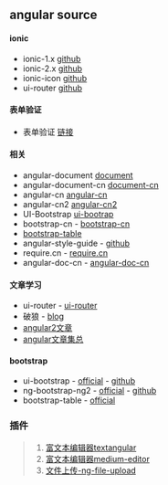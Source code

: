 
## angular source

#### ionic

* ionic-1.x 	[github](https://github.com/driftyco/ionic/tree/1.x)
* ionic-2.x 	[github](https://github.com/driftyco/ionic/tree/master)
* ionic-icon	[github](https://github.com/driftyco/ionicons/)
* ui-router		[github](https://github.com/angular-ui/ui-router)

#### 表单验证

* 表单验证<AngularJs>   [链接](http://www.cnblogs.com/rohelm/p/4033513.html)

#### 相关
* angular-document	[document](https://docs.angularjs.org/api)
* angular-document-cn	[document-cn](http://www.ngnice.com/)
* angular-cn	[angular-cn](https://angular.cn/)
* angular-cn2	[angular-cn2](http://www.angularjs.cn/)
* UI-Bootstrap		[ui-bootrap](http://angular-ui.github.io/bootstrap/)
* bootstrap-cn - [bootstrap-cn](http://v3.bootcss.com/)
* [bootstrap-table](http://bootstrap-table.wenzhixin.net.cn/zh-cn/)
* angular-style-guide -	[github](https://github.com/johnpapa/angular-styleguide/blob/master/a1/i18n/zh-CN.md#%E5%8E%8B%E7%BC%A9%E5%92%8C%E6%B3%A8%E9%87%8A)
* require.cn - 	[require.cn](http://www.requirejs.cn/)
* angular-doc-cn - [angular-doc-cn](http://www.apjs.net/)


#### 文章学习 

- ui-router	-	[ui-router](http://bubkoo.com/2014/01/01/angular/ui-router/guide/state-manager/)
- 破狼 - [blog](http://www.cnblogs.com/whitewolf/)
- [angular2文章](http://codin.im/tags/Angular2/)
- [angular文章集总](https://github.com/dolymood/AngularLearning)



#### bootstrap

* ui-bootstrap	- [official](http://angular-ui.github.io/bootstrap/) -	[github](https://github.com/angular-ui/bootstrap)
* ng-bootstrap-ng2	-	[official](https://ng-bootstrap.github.io/#/home) -	[github](https://github.com/ng-bootstrap/ng-bootstrap)
* bootstrap-table - [official](http://bootstrap-table.wenzhixin.net.cn/zh-cn/)

### 插件
> 1. [富文本编辑器textangular](http://textangular.com/)
> 2. [富文本编辑器medium-editor](https://github.com/thijsw/angular-medium-editor)
> 3. [文件上传-ng-file-upload](https://github.com/danialfarid/ng-file-upload#usage)
